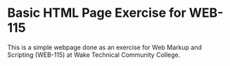 # Basic HTML Page Exercise for WEB-115
This is a simple webpage done as an exercise for Web Markup and Scripting (WEB-115) at Wake Technical Community College.
